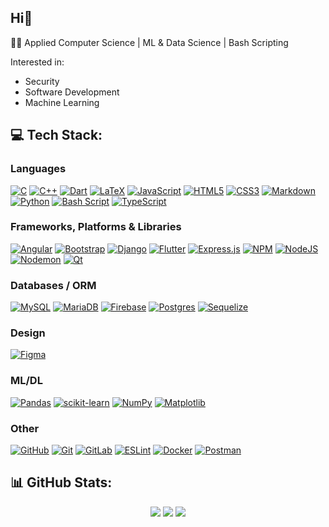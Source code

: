## Hi👋

👨‍💻 Applied Computer Science | ML & Data Science | Bash Scripting

Interested in:
- Security
- Software Development
- Machine Learning

## 💻 Tech Stack:
### Languages
[![C](https://img.shields.io/badge/c-%2300599C.svg?style=for-the-badge&logo=c&logoColor=white)](#)
[![C++](https://img.shields.io/badge/c++-%2300599C.svg?style=for-the-badge&logo=c%2B%2B&logoColor=white)](#) 
[![Dart](https://img.shields.io/badge/dart-%230175C2.svg?style=for-the-badge&logo=dart&logoColor=white)](#) 
[![LaTeX](https://img.shields.io/badge/latex-%23008080.svg?style=for-the-badge&logo=latex&logoColor=white)](#) 
[![JavaScript](https://img.shields.io/badge/javascript-%23323330.svg?style=for-the-badge&logo=javascript&logoColor=%23F7DF1E)](#) 
[![HTML5](https://img.shields.io/badge/html5-%23E34F26.svg?style=for-the-badge&logo=html5&logoColor=white)](#) 
[![CSS3](https://img.shields.io/badge/css3-%231572B6.svg?style=for-the-badge&logo=css3&logoColor=white)](#) 
[![Markdown](https://img.shields.io/badge/markdown-%23000000.svg?style=for-the-badge&logo=markdown&logoColor=white)](#) 
[![Python](https://img.shields.io/badge/python-3670A0?style=for-the-badge&logo=python&logoColor=ffdd54)](#) 
[![Bash Script](https://img.shields.io/badge/bash_script-%23121011.svg?style=for-the-badge&logo=gnu-bash&logoColor=white)](#) 
[![TypeScript](https://img.shields.io/badge/typescript-%23007ACC.svg?style=for-the-badge&logo=typescript&logoColor=white)](#)

### Frameworks, Platforms & Libraries
[![Angular](https://img.shields.io/badge/angular-%23DD0031.svg?style=for-the-badge&logo=angular&logoColor=white)](#)
[![Bootstrap](https://img.shields.io/badge/bootstrap-%238511FA.svg?style=for-the-badge&logo=bootstrap&logoColor=white)](#)
[![Django](https://img.shields.io/badge/django-%23092E20.svg?style=for-the-badge&logo=django&logoColor=white)](#)
[![Flutter](https://img.shields.io/badge/Flutter-%2302569B.svg?style=for-the-badge&logo=Flutter&logoColor=white)](#)
[![Express.js](https://img.shields.io/badge/express.js-%23404d59.svg?style=for-the-badge&logo=express&logoColor=%2361DAFB)](#)
[![NPM](https://img.shields.io/badge/NPM-%23CB3837.svg?style=for-the-badge&logo=npm&logoColor=white)](#)
[![NodeJS](https://img.shields.io/badge/node.js-6DA55F?style=for-the-badge&logo=node.js&logoColor=white)](#)
[![Nodemon](https://img.shields.io/badge/NODEMON-%23323330.svg?style=for-the-badge&logo=nodemon&logoColor=%BBDEAD)](#)
[![Qt](https://img.shields.io/badge/Qt-%23217346.svg?style=for-the-badge&logo=Qt&logoColor=white)](#)

### Databases / ORM
[![MySQL](https://img.shields.io/badge/mysql-4479A1.svg?style=for-the-badge&logo=mysql&logoColor=white)](#)
[![MariaDB](https://img.shields.io/badge/MariaDB-003545?style=for-the-badge&logo=mariadb&logoColor=white)](#)
[![Firebase](https://img.shields.io/badge/firebase-a08021?style=for-the-badge&logo=firebase&logoColor=ffcd34)](#)
[![Postgres](https://img.shields.io/badge/postgres-%23316192.svg?style=for-the-badge&logo=postgresql&logoColor=white)](#)
[![Sequelize](https://img.shields.io/badge/Sequelize-52B0E7?style=for-the-badge&logo=Sequelize&logoColor=white)](#)

### Design
[![Figma](https://img.shields.io/badge/figma-%23F24E1E.svg?style=for-the-badge&logo=figma&logoColor=white)](#)

### ML/DL
[![Pandas](https://img.shields.io/badge/pandas-%23150458.svg?style=for-the-badge&logo=pandas&logoColor=white)](#)
[![scikit-learn](https://img.shields.io/badge/scikit--learn-%23F7931E.svg?style=for-the-badge&logo=scikit-learn&logoColor=white)](#)
[![NumPy](https://img.shields.io/badge/numpy-%23013243.svg?style=for-the-badge&logo=numpy&logoColor=white)](#)
[![Matplotlib](https://img.shields.io/badge/Matplotlib-%23ffffff.svg?style=for-the-badge&logo=Matplotlib&logoColor=black)](#)

### Other
[![GitHub](https://img.shields.io/badge/github-%23121011.svg?style=for-the-badge&logo=github&logoColor=white)](#)
[![Git](https://img.shields.io/badge/git-%23F05033.svg?style=for-the-badge&logo=git&logoColor=white)](#)
[![GitLab](https://img.shields.io/badge/gitlab-%23181717.svg?style=for-the-badge&logo=gitlab&logoColor=white)](#)
[![ESLint](https://img.shields.io/badge/ESLint-4B3263?style=for-the-badge&logo=eslint&logoColor=white)](#)
[![Docker](https://img.shields.io/badge/docker-%230db7ed.svg?style=for-the-badge&logo=docker&logoColor=white)](#)
[![Postman](https://img.shields.io/badge/Postman-FF6C37?style=for-the-badge&logo=postman&logoColor=white)](#)

## 📊 GitHub Stats:

<div align="center">
    <img src="https://github-readme-stats.vercel.app/api?username=c9rypt&theme=dark&hide_border=false&include_all_commits=false&count_private=false">
    <img src="https://nirzak-streak-stats.vercel.app/?user=c9rypt&theme=dark&hide_border=false">
    <img src="https://github-readme-stats.vercel.app/api/top-langs/?username=c9rypt&theme=dark&hide_border=false&include_all_commits=false&count_private=false&layout=compact">
</div>
<!-- Some of them created with GPRM ( https://gprm.itsvg.in ) -->

<!--
**c9rypt/c9rypt** is a ✨ _special_ ✨ repository because its `README.md` (this file) appears on your GitHub profile.

Here are some ideas to get you started:

- 🔭 I’m currently working on ...
- 🌱 I’m currently learning ...
- 👯 I’m looking to collaborate on ...
- 🤔 I’m looking for help with ...
- 💬 Ask me about ...
- 📫 How to reach me: ...
- 😄 Pronouns: ...
- ⚡ Fun fact: ...
-->
